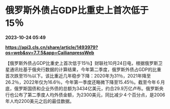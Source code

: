 # 俄罗斯外债占GDP比重史上首次低于15％

**2023-10-24 05:49**

**https://api3.cls.cn/share/article/1493979?os=web&sv=7.7.5&app=CailianpressWeb**

【俄罗斯外债占GDP比重史上首次低于15％】财联社10月24日电，根据俄罗斯卫星通讯社基于俄央行数据的计算结果，今年第二季度，俄罗斯外债占GDP的比重首次跌至15％以下。该比重近几年稳步下降：2020年为31％，2021年降至26.2％，2022年仅为16.6％，今年第一季度还略微下降至15.45％。截至今年６月底，俄罗斯国债和企业外债的总额为3434亿美元，约合29.9万亿卢布。俄罗斯央行也公布了第二季度人均外债金额，为2300美元，同比减少４个百分点，是2006年人均2200美元之后的最佳数据。